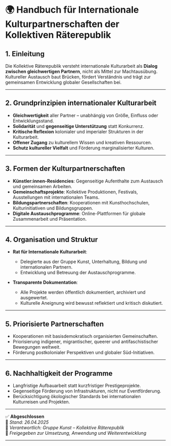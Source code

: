 # 🌍 Handbuch für Internationale Kulturpartnerschaften der Kollektiven Räterepublik

## 1. Einleitung

Die Kollektive Räterepublik versteht internationale Kulturarbeit als **Dialog zwischen gleichwertigen Partnern**, nicht als Mittel zur Machtausübung.  
Kultureller Austausch baut Brücken, fördert Verständnis und trägt zur gemeinsamen Entwicklung globaler Gesellschaften bei.

---

## 2. Grundprinzipien internationaler Kulturarbeit

- **Gleichwertigkeit** aller Partner – unabhängig von Größe, Einfluss oder Entwicklungsstand.
- **Solidarität** und **gegenseitige Unterstützung** statt Konkurrenz.
- **Kritische Reflexion** kolonialer und imperialer Strukturen in der Kulturarbeit.
- **Offener Zugang** zu kulturellem Wissen und kreativen Ressourcen.
- **Schutz kultureller Vielfalt** und Förderung marginalisierter Kulturen.

---

## 3. Formen der Kulturpartnerschaften

- **Künstler:innen-Residencies**: Gegenseitige Aufenthalte zum Austausch und gemeinsamen Arbeiten.
- **Gemeinschaftsprojekte**: Kollektive Produktionen, Festivals, Ausstellungen mit internationalen Teams.
- **Bildungspartnerschaften**: Kooperationen mit Kunsthochschulen, Kulturinitiativen und Bildungsgruppen.
- **Digitale Austauschprogramme**: Online-Plattformen für globale Zusammenarbeit und Präsentation.

---

## 4. Organisation und Struktur

- **Rat für Internationale Kulturarbeit**:
  - Delegierte aus der Gruppe Kunst, Unterhaltung, Bildung und internationalen Partnern.
  - Entwicklung und Betreuung der Austauschprogramme.

- **Transparente Dokumentation**:
  - Alle Projekte werden öffentlich dokumentiert, archiviert und ausgewertet.
  - Kulturelle Aneignung wird bewusst reflektiert und kritisch diskutiert.

---

## 5. Priorisierte Partnerschaften

- Kooperationen mit basisdemokratisch organisierten Gemeinschaften.
- Priorisierung indigener, migrantischer, queerer und antifaschistischer Bewegungen weltweit.
- Förderung postkolonialer Perspektiven und globaler Süd-Initiativen.

---

## 6. Nachhaltigkeit der Programme

- Langfristige Aufbauarbeit statt kurzfristiger Prestigeprojekte.
- Gegenseitige Förderung von Infrastrukturen, nicht nur Eventförderung.
- Berücksichtigung ökologischer Standards bei internationalen Kulturreisen und Projekten.

---

✅ **Abgeschlossen**  
📅 *Stand: 26.04.2025*  
🏩 *Verantwortlich: Gruppe Kunst – Kollektive Räterepublik*  
🔐 *Freigegeben zur Umsetzung, Anwendung und Weiterentwicklung*

---
<!--
Autor: Fabio Weidner
Version: 1.0
Sektion: Kunst
Veröffentlichung: April 2025
-->

